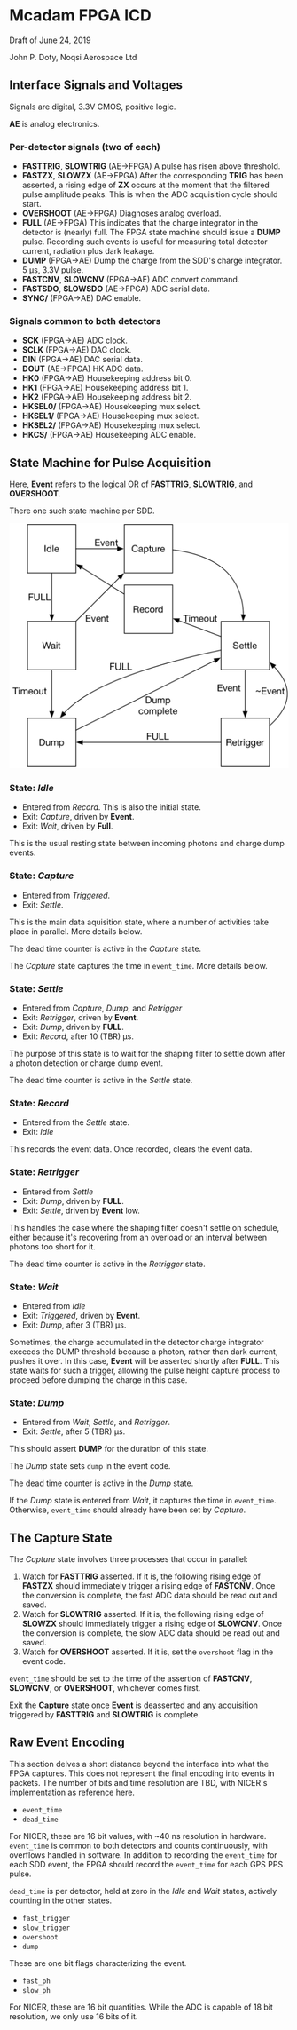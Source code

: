 # Mcadam FPGA ICD
Draft of June 24, 2019

John P. Doty, Noqsi Aerospace Ltd
## Interface Signals and Voltages
Signals are digital, 3.3V CMOS, positive logic.

**AE** is analog electronics.

### Per-detector signals (two of each)

* **FASTTRIG**, **SLOWTRIG** (AE->FPGA) A pulse has risen above threshold.
* **FASTZX**, **SLOWZX** (AE->FPGA) After the corresponding **TRIG** has been asserted, a rising edge of **ZX** occurs at the moment that the filtered pulse amplitude peaks. This is when the ADC acquisition cycle should start.
* **OVERSHOOT** (AE->FPGA) Diagnoses analog overload.
* **FULL** (AE->FPGA) This indicates that the charge integrator in the detector is (nearly) full. The FPGA state machine should issue a **DUMP** pulse. Recording such events is useful for measuring total detector current, radiation plus dark leakage.
* **DUMP** (FPGA->AE) Dump the charge from the SDD's charge integrator. 5 µs, 3.3V pulse.
* **FASTCNV**, **SLOWCNV** (FPGA->AE) ADC convert command.
* **FASTSDO**, **SLOWSDO** (AE->FPGA) ADC serial data.
* **SYNC/** (FPGA->AE) DAC enable.

### Signals common to both detectors
* **SCK** (FPGA->AE) ADC clock.
* **SCLK** (FPGA->AE) DAC clock.
* **DIN** (FPGA->AE) DAC serial data.
* **DOUT** (AE->FPGA) HK ADC data.
* **HK0** (FPGA->AE) Housekeeping address bit 0.
* **HK1** (FPGA->AE) Housekeeping address bit 1.
* **HK2** (FPGA->AE) Housekeeping address bit 2.
* **HKSEL0/** (FPGA->AE) Housekeeping mux select.
* **HKSEL1/** (FPGA->AE) Housekeeping mux select.
* **HKSEL2/** (FPGA->AE) Housekeeping mux select.
* **HKCS/** (FPGA->AE) Housekeeping ADC enable.

## State Machine for Pulse Acquisition
Here, **Event** refers to the logical OR of **FASTTRIG**, **SLOWTRIG**, and **OVERSHOOT**.

There one such state machine per SDD.

![](State.png)
### State: *Idle*
* Entered from *Record*. This is also the initial state.
* Exit: *Capture*, driven by **Event**.
* Exit: *Wait*, driven by **Full**.

This is the usual resting state between incoming photons and charge dump events.
### State: *Capture*
* Entered from *Triggered*.
* Exit: *Settle*.

This is the main data aquisition state, where a number of activities take place in parallel. More details below.

The dead time counter is active in the *Capture* state.

The *Capture* state captures the time in `event_time`. More details below.

### State: *Settle*
* Entered from *Capture*, *Dump*, and *Retrigger*
* Exit: *Retrigger*, driven by **Event**.
* Exit: *Dump*, driven by **FULL**.
* Exit: *Record*, after 10 (TBR) µs.

The purpose of this state is to wait for the shaping filter to settle down after a photon detection or charge dump event.

The dead time counter is active in the *Settle* state.

### State: *Record*
* Entered from the *Settle* state.
* Exit: *Idle*

This records the event data. Once recorded, clears the event data.

### State: *Retrigger*
* Entered from *Settle*
* Exit: *Dump*, driven by **FULL**.
* Exit: *Settle*, driven by **Event** low.

This handles the case where the shaping filter doesn't settle on schedule, either because it's recovering from an overload or an interval between photons too short for it.

The dead time counter is active in the *Retrigger* state.

### State: *Wait*
* Entered from *Idle*
* Exit: *Triggered*, driven by **Event**.
* Exit: *Dump*, after 3 (TBR) µs.

Sometimes, the charge accumulated in the detector charge integrator exceeds the DUMP threshold because a photon, rather than dark current, pushes it over. In this case, **Event** will be asserted shortly after **FULL**. This state waits for such a trigger, allowing the pulse height capture process to proceed before dumping the charge in this case.
### State: *Dump*
* Entered from *Wait*, *Settle*, and *Retrigger*.
* Exit: *Settle*, after 5 (TBR) µs.

This should assert **DUMP** for the duration of this state.

The *Dump* state sets `dump` in the event code.

The dead time counter is active in the *Dump* state.

If the *Dump* state is entered from *Wait*, it captures the time in `event_time`. Otherwise, `event_time` should already have been set by *Capture*.

## The Capture State
The *Capture* state involves three processes that occur in parallel:

1. Watch for **FASTTRIG** asserted. If it is, the following rising edge of **FASTZX** should immediately trigger a rising edge of **FASTCNV**. Once the conversion is complete, the fast ADC data should be read out and saved.
2.  Watch for **SLOWTRIG** asserted. If it is, the following rising edge of **SLOWZX** should immediately trigger a rising edge of **SLOWCNV**. Once the conversion is complete, the slow ADC data should be read out and saved.
3. Watch for **OVERSHOOT** asserted. If it is, set the `overshoot` flag in the event code.

`event_time` should be set to the time of the assertion of **FASTCNV**, **SLOWCNV**, or **OVERSHOOT**, whichever comes first.

Exit the **Capture** state once **Event** is deasserted and any acquisition triggered by **FASTTRIG** and **SLOWTRIG** is complete.

## Raw Event Encoding
This section delves a short distance beyond the interface into what the FPGA captures. This does not represent the final encoding into events in packets. The number of bits and time resolution are TBD, with NICER's implementation as reference here.

* `event_time`
* `dead_time`

For NICER, these are 16 bit values, with ~40 ns resolution in hardware. `event_time` is common to both detectors and counts continuously, with overflows handled in software. In addition to recording the `event_time` for each SDD event, the FPGA should record the `event_time` for each GPS PPS pulse.

`dead_time` is per detector, held at zero in the *Idle* and *Wait* states, actively counting in the other states.

* `fast_trigger`
* `slow_trigger`
* `overshoot`
* `dump`

These are one bit flags characterizing the event.

* `fast_ph`
* `slow_ph`

For NICER, these are 16 bit quantities. While the ADC is capable of 18 bit resolution, we only use 16 bits of it.

